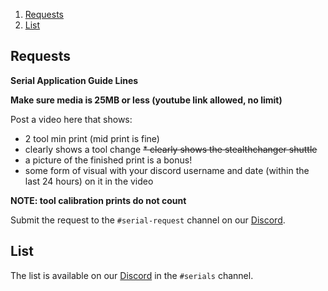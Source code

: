 1. [Requests](#requests)
2. [List](#list)

## Requests

**Serial Application Guide Lines**

**Make sure media is 25MB or less (youtube link allowed, no limit)**

Post a video here that shows:
* 2 tool min print (mid print is fine)
* clearly shows a tool change
~~* clearly shows the stealthchanger shuttle~~
* a picture of the finished print is a bonus!
* some form of visual with your discord username and date (within the last 24 hours) on it in the video

**NOTE: tool calibration prints do not count**

Submit the request to the `#serial-request` channel on our [Discord](https://discord.gg/jJs73c6vSc).


## List

The list is available on our [Discord](https://discord.gg/jJs73c6vSc) in the `#serials` channel.
